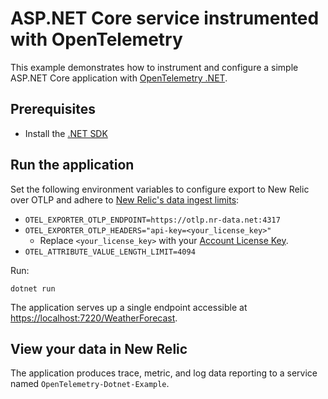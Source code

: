 # ASP.NET Core service instrumented with OpenTelemetry

This example demonstrates how to instrument and configure a simple ASP.NET Core
application with
[OpenTelemetry .NET](https://github.com/open-telemetry/opentelemetry-dotnet).

## Prerequisites

* Install the [.NET SDK](https://dotnet.microsoft.com/download)

## Run the application

Set the following environment variables to configure export to New Relic over OTLP and adhere to [New Relic's data ingest limits](https://docs.newrelic.com/docs/data-apis/manage-data/view-system-limits/#all_products):

* `OTEL_EXPORTER_OTLP_ENDPOINT=https://otlp.nr-data.net:4317`
* `OTEL_EXPORTER_OTLP_HEADERS="api-key=<your_license_key>"`
  * Replace `<your_license_key>` with your [Account License Key](https://one.newrelic.com/launcher/api-keys-ui.launcher).
* `OTEL_ATTRIBUTE_VALUE_LENGTH_LIMIT=4094`

Run:

```shell
dotnet run
```

The application serves up a single endpoint accessible at
[https://localhost:7220/WeatherForecast](https://localhost:7220/WeatherForecast).

## View your data in New Relic

The application produces trace, metric, and log data reporting to a service named `OpenTelemetry-Dotnet-Example`.
